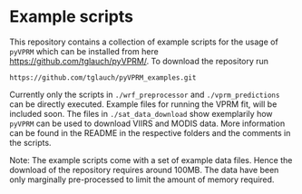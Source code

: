 # Example scripts
This repository contains a collection of example scripts for the usage of ```pyVPRM``` which can be installed from here 
https://github.com/tglauch/pyVPRM/. To download the repository run
```
https://github.com/tglauch/pyVPRM_examples.git
```

Currently only the scripts in ```./wrf_preprocessor``` and ```./vprm_predictions``` can be directly executed. Example files for running the VPRM fit, will be included soon. The files in ```./sat_data_download``` show exemplarily how ```pyVPRM``` can be used to download VIIRS and MODIS data. More information can be found in the README in the respective folders and the comments in the scripts. 

Note: The example scripts come with a set of example data files. Hence the download of the repository requires around 100MB. The data have been only marginally pre-processed to limit the amount of memory required.
